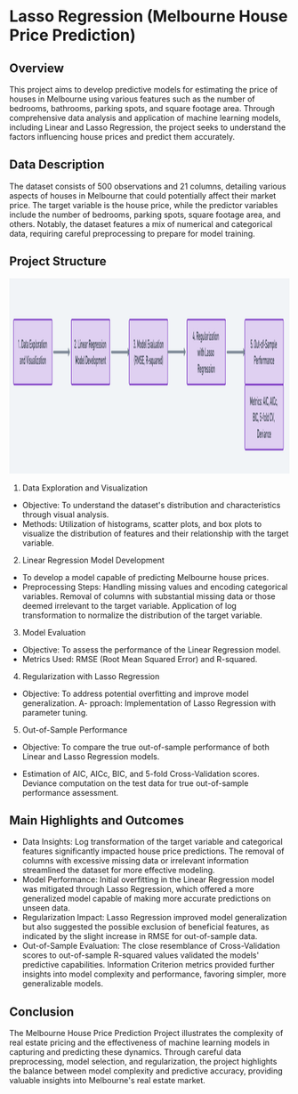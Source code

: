 # Lasso Regression (Melbourne House Price Prediction)

## Overview
This project aims to develop predictive models for estimating the price of houses in Melbourne using various features such as the number of bedrooms, bathrooms, parking spots, and square footage area. Through comprehensive data analysis and application of machine learning models, including Linear and Lasso Regression, the project seeks to understand the factors influencing house prices and predict them accurately.

## Data Description
The dataset consists of 500 observations and 21 columns, detailing various aspects of houses in Melbourne that could potentially affect their market price. The target variable is the house price, while the predictor variables include the number of bedrooms, parking spots, square footage area, and others. Notably, the dataset features a mix of numerical and categorical data, requiring careful preprocessing to prepare for model training.

## Project Structure
<img src="structure.png" width="940" height="351">

1. Data Exploration and Visualization
- Objective: To understand the dataset's distribution and characteristics through visual analysis.
- Methods: Utilization of histograms, scatter plots, and box plots to visualize the distribution of features and their relationship with the target variable.

2. Linear Regression Model Development
- To develop a model capable of predicting Melbourne house prices.
- Preprocessing Steps:
Handling missing values and encoding categorical variables.
Removal of columns with substantial missing data or those deemed irrelevant to the target variable.
Application of log transformation to normalize the distribution of the target variable.

3. Model Evaluation
- Objective: To assess the performance of the Linear Regression model.
- Metrics Used: RMSE (Root Mean Squared Error) and R-squared.

4. Regularization with Lasso Regression
- Objective: To address potential overfitting and improve model generalization.
A- pproach: Implementation of Lasso Regression with parameter tuning.

5. Out-of-Sample Performance
- Objective: To compare the true out-of-sample performance of both Linear and Lasso Regression models.

- Estimation of AIC, AICc, BIC, and 5-fold Cross-Validation scores. Deviance computation on the test data for true out-of-sample performance assessment.

## Main Highlights and Outcomes

- Data Insights: Log transformation of the target variable and categorical features significantly impacted house price predictions. The removal of columns with excessive missing data or irrelevant information streamlined the dataset for more effective modeling.
- Model Performance: Initial overfitting in the Linear Regression model was mitigated through Lasso Regression, which offered a more generalized model capable of making more accurate predictions on unseen data.
- Regularization Impact: Lasso Regression improved model generalization but also suggested the possible exclusion of beneficial features, as indicated by the slight increase in RMSE for out-of-sample data.
- Out-of-Sample Evaluation: The close resemblance of Cross-Validation scores to out-of-sample R-squared values validated the models' predictive capabilities. Information Criterion metrics provided further insights into model complexity and performance, favoring simpler, more generalizable models.

## Conclusion
The Melbourne House Price Prediction Project illustrates the complexity of real estate pricing and the effectiveness of machine learning models in capturing and predicting these dynamics. Through careful data preprocessing, model selection, and regularization, the project highlights the balance between model complexity and predictive accuracy, providing valuable insights into Melbourne's real estate market.
